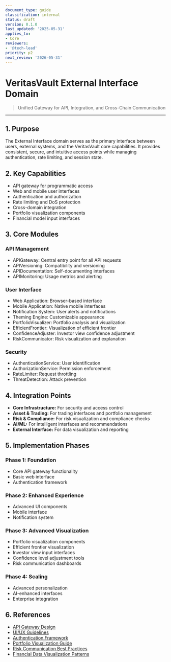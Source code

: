 ```yaml
---
document_type: guide
classification: internal
status: draft
version: 0.1.0
last_updated: '2025-05-31'
applies_to:
- Core
reviewers:
- '@tech-lead'
priority: p2
next_review: '2026-05-31'
---
```


# VeritasVault External Interface Domain

> Unified Gateway for API, Integration, and Cross-Chain Communication

---

## 1. Purpose

The External Interface domain serves as the primary interface between users, external systems, and the VeritasVault core capabilities. It provides consistent, secure, and intuitive access points while managing authentication, rate limiting, and session state.

## 2. Key Capabilities

* API gateway for programmatic access
* Web and mobile user interfaces
* Authentication and authorization
* Rate limiting and DoS protection
* Cross-domain integration
* Portfolio visualization components
* Financial model input interfaces

## 3. Core Modules

### API Management

* APIGateway: Central entry point for all API requests
* APIVersioning: Compatibility and versioning
* APIDocumentation: Self-documenting interfaces
* APIMonitoring: Usage metrics and alerting

### User Interface

* Web Application: Browser-based interface
* Mobile Application: Native mobile interfaces
* Notification System: User alerts and notifications
* Theming Engine: Customizable appearance
* PortfolioVisualizer: Portfolio analysis and visualization
* EfficientFrontier: Visualization of efficient frontier
* ConfidenceAdjuster: Investor view confidence adjustment
* RiskCommunicator: Risk visualization and explanation

### Security

* AuthenticationService: User identification
* AuthorizationService: Permission enforcement
* RateLimiter: Request throttling
* ThreatDetection: Attack prevention

## 4. Integration Points

* **Core Infrastructure:** For security and access control
* **Asset & Trading:** For trading interfaces and portfolio management
* **Risk & Compliance:** For risk visualization and compliance checks
* **AI/ML:** For intelligent interfaces and recommendations
* **External Interface:** For data visualization and reporting

## 5. Implementation Phases

### Phase 1: Foundation

* Core API gateway functionality
* Basic web interface
* Authentication framework

### Phase 2: Enhanced Experience

* Advanced UI components
* Mobile interface
* Notification system

### Phase 3: Advanced Visualization

* Portfolio visualization components
* Efficient frontier visualization
* Investor view input interfaces
* Confidence level adjustment tools
* Risk communication dashboards

### Phase 4: Scaling

* Advanced personalization
* AI-enhanced interfaces
* Enterprise integration

## 6. References

* [API Gateway Design](./api-gateway-design.md)
* [UI/UX Guidelines](./ui-ux-guidelines.md)
* [Authentication Framework](../Security/authentication-framework.md)
* [Portfolio Visualization Guide](ui/portfolio-visualization.md)
* [Risk Communication Best Practices](features/risk-communication.md)
* [Financial Data Visualization Patterns](./financial-visualization.md)
